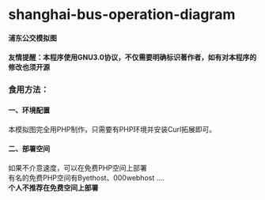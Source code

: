 # shanghai-bus-operation-diagram
#### 浦东公交模拟图
#### 友情提醒：本程序使用GNU3.0协议，不仅需要明确标识著作者，如有对本程序的修改也须开源
### 食用方法：
#### 一、环境配置
本模拟图完全用PHP制作，只需要有PHP环境并安装Curl拓展即可。
#### 二、部署空间
如果不介意速度，可以在免费PHP空间上部署<br/>
有名的免费PHP空间有Byethost、000webhost ....<br/>
**个人不推荐在免费空间上部署**

